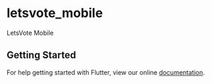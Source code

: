 # letsvote_mobile

LetsVote Mobile

## Getting Started

For help getting started with Flutter, view our online
[documentation](http://flutter.io/).
